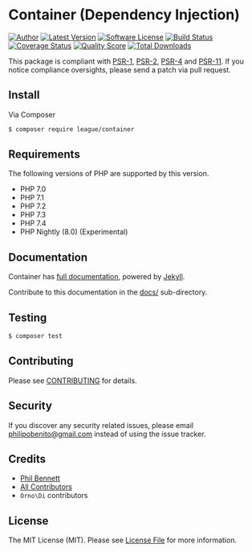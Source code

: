 # Container (Dependency Injection)

[![Author](http://img.shields.io/badge/author-@philipobenito-blue.svg?style=for-the-badge)](https://twitter.com/philipobenito)
[![Latest Version](https://img.shields.io/github/release/thephpleague/container.svg?style=for-the-badge)](https://github.com/thephpleague/container/releases)
[![Software License](https://img.shields.io/badge/license-MIT-brightgreen.svg?style=for-the-badge)](LICENSE.md)
[![Build Status](https://img.shields.io/github/workflow/status/thephpleague/container/Tests/3.x?style=for-the-badge)](https://github.com/thephpleague/container/actions)
[![Coverage Status](https://img.shields.io/scrutinizer/coverage/g/thephpleague/container.svg?style=for-the-badge)](https://scrutinizer-ci.com/g/thephpleague/container/code-structure)
[![Quality Score](https://img.shields.io/scrutinizer/g/thephpleague/container.svg?style=for-the-badge)](https://scrutinizer-ci.com/g/thephpleague/container)
[![Total Downloads](https://img.shields.io/packagist/dt/league/container.svg?style=for-the-badge)](https://packagist.org/packages/league/container)

This package is compliant with [PSR-1], [PSR-2], [PSR-4] and [PSR-11]. If you notice compliance oversights, please send a patch via pull request.

[PSR-1]: https://github.com/php-fig/fig-standards/blob/master/accepted/PSR-1-basic-coding-standard.md
[PSR-2]: https://github.com/php-fig/fig-standards/blob/master/accepted/PSR-2-coding-style-guide.md
[PSR-4]: https://github.com/php-fig/fig-standards/blob/master/accepted/PSR-4-autoloader.md
[PSR-11]: https://github.com/php-fig/fig-standards/blob/master/accepted/PSR-11-container.md

## Install

Via Composer

``` bash
$ composer require league/container
```

## Requirements

The following versions of PHP are supported by this version.

* PHP 7.0
* PHP 7.1
* PHP 7.2
* PHP 7.3
* PHP 7.4
* PHP Nightly (8.0) (Experimental)

## Documentation

Container has [full documentation](http://container.thephpleague.com), powered by [Jekyll](http://jekyllrb.com/).

Contribute to this documentation in the [docs/](https://github.com/thephpleague/container/tree/master/docs) sub-directory.

## Testing

``` bash
$ composer test
```

## Contributing

Please see [CONTRIBUTING](https://github.com/thephpleague/container/blob/master/CONTRIBUTING.md) for details.

## Security

If you discover any security related issues, please email philipobenito@gmail.com instead of using the issue tracker.

## Credits

- [Phil Bennett](https://github.com/philipobenito)
- [All Contributors](https://github.com/thephpleague/container/contributors)
- `Orno\Di` contributors

## License

The MIT License (MIT). Please see [License File](https://github.com/thephpleague/container/blob/master/LICENSE.md) for more information.
